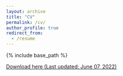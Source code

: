 ```yaml
---
layout: archive
title: "CV"
permalink: /cv/
author_profile: true
redirect_from:
  - /resume
---
```


{% include base_path %}


<a href="/files/cv_frederic_kluser.pdf" download>Download here (Last updated: June 07, 2022)</a>
